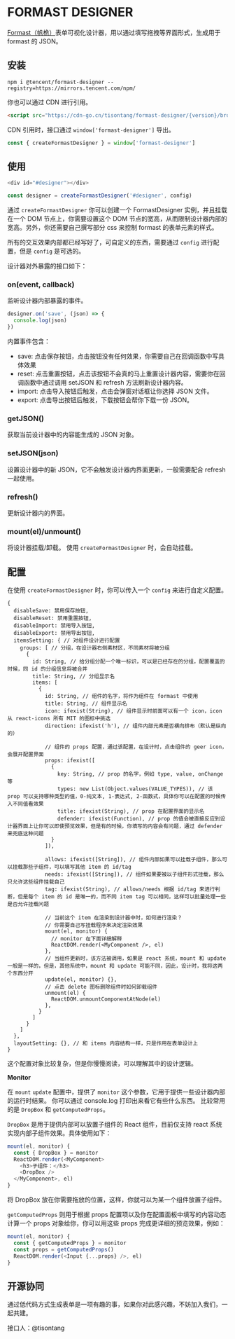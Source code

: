 FORMAST DESIGNER
================

[Formast（帆桅）](https://techmap.woa.com/project/21993)表单可视化设计器，用以通过填写拖拽等界面形式，生成用于 formast 的 JSON。

## 安装

```
npm i @tencent/formast-designer --registry=https://mirrors.tencent.com/npm/
```

你也可以通过 CDN 进行引用。

```html
<script src="https://cdn-go.cn/tisontang/formast-designer/{version}/browser.js"></script>
```

CDN 引用时，接口通过 `window['formast-designer']` 导出。

```js
const { createFormastDesigner } = window['formast-designer']
```

## 使用

```js
<div id="#designer"></div>

const designer = createFormastDesigner('#designer', config)
```

通过 `createFormastDesigner` 你可以创建一个 FormastDesigner 实例，并且挂载在一个 DOM 节点上，你需要设置这个 DOM 节点的宽高，从而限制设计器内部的宽高。另外，你还需要自己撰写部分 css 来控制 formast 的表单元素的样式。

所有的交互效果内部都已经写好了，可自定义的东西，需要通过 `config` 进行配置，但是 `config` 是可选的。

设计器对外暴露的接口如下：

### on(event, callback)

监听设计器内部暴露的事件。

```js
designer.on('save', (json) => {
  console.log(json)
})
```

内置事件包含：

- save: 点击保存按钮，点击按钮没有任何效果，你需要自己在回调函数中写具体效果
- reset: 点击重置按钮，点击该按钮不会真的马上重置设计器内容，需要你在回调函数中通过调用 setJSON 和 refresh 方法刷新设计器内容。
- import: 点击导入按钮后触发，点击会弹窗对话框让你选择 JSON 文件。
- export: 点击导出按钮后触发，下载按钮会帮你下载一份 JSON。

### getJSON()

获取当前设计器中的内容能生成的 JSON 对象。

### setJSON(json)

设置设计器中的新 JSON，它不会触发设计器内界面更新，一般需要配合 refresh 一起使用。

### refresh()

更新设计器内的界面。

### mount(el)/unmount()

将设计器挂载/卸载。
使用 `createFormastDesigner` 时，会自动挂载。

## 配置

在使用 `createFormastDesigner` 时，你可以传入一个 `config` 来进行自定义配置。

```
{
  disableSave: 禁用保存按钮,
  disableReset: 禁用重置按钮,
  disableImport: 禁用导入按钮,
  disableExport: 禁用导出按钮,
  itemsSetting: { // 对组件设计进行配置
    groups: [ // 分组，在设计器右侧素材区，不同素材将被分组
      {
        id: String, // 给分组分配一个唯一标识，可以是已经存在的分组，配置覆盖的时候，同 id 的分组信息将被合并
        title: String, // 分组显示名
        items: [
          {
            id: String, // 组件的名字，将作为组件在 formast 中使用
            title: String, // 组件显示名
            icon: ifexist(String), // 组件显示时前面可以有一个 icon，icon 从 react-icons 所有 MIT 的图标中挑选
            direction: ifexist('h'), // 组件内部元素是否横向排布（默认是纵向的）

            // 组件的 props 配置，通过该配置，在设计时，点击组件的 geer icon，会展开配置界面
            props: ifexist([
              {
                key: String, // prop 的名字，例如 type, value, onChange 等
                types: new List(Object.values(VALUE_TYPES)), // 该 prop 可以支持哪种类型的值，0-纯文本, 1-表达式, 2-函数式，具体你可以在配置的时候传入不同值看效果
                title: ifexist(String), // prop 在配置界面的显示名
                defender: ifexist(Function), // prop 的值会被直接反应到设计器界面上让你可以即使预览效果，但是有的时候，你填写的内容会有问题，通过 defender 来兜底这种问题
              }
            ]),

            allows: ifexist([String]), // 组件内部如果可以挂载子组件，那么可以挂载那些子组件，可以填写其他 item 的 id/tag
            needs: ifexist([String]), // 组件如果要被以子组件形式挂载，那么只允许这些组件挂载自己
            tag: ifexist(String), // allows/needs 根据 id/tag 来进行判断，但是每个 item 的 id 是唯一的，而不同 item tag 可以相同，这样可以批量处理一些是否允许挂载问题

            // 当前这个 item 在渲染到设计器中时，如何进行渲染？
            // 你需要自己写挂载程序来决定渲染效果
            mount(el, monitor) {
              // monitor 在下面详细解释
              ReactDOM.render(<MyComponent />, el)
            },
            // 当组件更新时，该方法被调用，如果是 react 系统，mount 和 update 一般是一样的，但是，其他系统中，mount 和 update 可能不同，因此，设计时，我将这两个东西分开
            update(el, monitor) {},
            // 点击 delete 图标删除组件时如何卸载组件
            unmount(el) {
              ReactDOM.unmountComponentAtNode(el)
            },
          }
        ]
      }
    ]
  },
  layoutSetting: {}, // 和 items 内容结构一样，只是作用在表单设计上
}
```

这个配置对象比较复杂，但是你慢慢阅读，可以理解其中的设计逻辑。

**Monitor**

在 `mount` `update` 配置中，提供了 `monitor` 这个参数，它用于提供一些设计器内部的运行时结果。
你可以通过 console.log 打印出来看它有些什么东西。
比较常用的是 `DropBox` 和 `getComputedProps`。

`DropBox` 是用于提供内部可以放置子组件的 React 组件，目前仅支持 react 系统实现内部子组件效果。具体使用如下：

```js
mount(el, monitor) {
  const { DropBox } = monitor
  ReactDOM.render(<MyComponent>
    <h3>子组件：</h3>
    <DropBox />
  </MyComponent>, el)
}
```

将 DropBox 放在你需要拖放的位置，这样，你就可以为某一个组件放置子组件。

`getComputedProps` 则用于根据 props 配置项以及你在配置面板中填写的内容动态计算一个 props 对象给你，你可以用这些 props 完成更详细的预览效果，例如：

```js
mount(el, monitor) {
  const { getComputedProps } = monitor
  const props = getComputedProps()
  ReactDOM.render(<Input {...props} />, el)
}
```

## 开源协同

通过低代码方式生成表单是一项有趣的事，如果你对此感兴趣，不妨加入我们，一起共建。

接口人：@tisontang